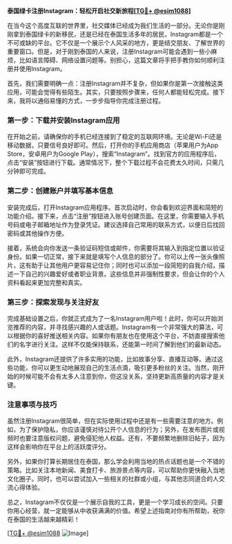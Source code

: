 **泰国绿卡注册Instagram：轻松开启社交新旅程[[TG💪+ @esim1088](https://t.me/s/esim1088)]**

在当今这个高度互联的世界里，社交媒体已经成为我们生活的一部分。无论你是刚刚拿到泰国绿卡的新移民，还是已经在泰国生活多年的居民，Instagram都是一个不可或缺的平台。它不仅是一个展示个人风采的地方，更是结交朋友、了解世界的重要窗口。但是，对于刚到泰国的人来说，注册Instagram可能会遇到一些小麻烦，比如语言障碍、网络设置问题等。别担心，这篇文章将手把手教你如何顺利注册并使用Instagram。

首先，我们需要明确一点：注册Instagram并不复杂，但如果你是第一次接触这类应用，可能会觉得有些陌生。其实，只要按照步骤来，任何人都能轻松完成。接下来，我将以通俗易懂的方式，一步步指导你完成注册过程。

### 第一步：下载并安装Instagram应用

在开始之前，请确保你的手机已经连接到了稳定的互联网环境。无论是Wi-Fi还是移动数据，只要信号良好即可。然后，打开你的手机应用商店（苹果用户为App Store，安卓用户为Google Play），搜索“Instagram”。找到官方的应用程序后，点击“安装”按钮进行下载。通常情况下，整个下载过程不会花费太久时间，只需几分钟即可完成。

### 第二步：创建账户并填写基本信息

安装完成后，打开Instagram应用程序。首次启动时，你会看到欢迎界面和简短的功能介绍。接下来，点击“注册”按钮进入账号创建页面。在这里，你需要输入手机号码或电子邮箱地址作为登录凭证。建议选择自己常用的联系方式，以便日后找回密码或其他操作方便。

接着，系统会向你发送一条验证码短信或邮件，你需要将其输入到指定位置以验证身份。如果一切正常，接下来就是填写个人信息的部分了。你可以上传一张头像照片，这有助于让其他用户更容易记住你；同时也可以添加一段简短的自我介绍，描述一下自己的兴趣爱好或者职业背景。这些信息并非强制性要求，但会让你的个人资料看起来更加完整和真实。

### 第三步：探索发现与关注好友

完成基础设置之后，你就正式成为了一名Instagram用户啦！此时，你可以开始浏览推荐的内容，并寻找感兴趣的人或话题。Instagram有一个非常强大的算法，可以根据你的喜好推送相关内容。如果你有朋友也在使用这个平台，不妨直接搜索他们的名字进行关注。这样不仅能保持联系，还能第一时间了解到他们的最新动态。

此外，Instagram还提供了许多实用的功能，比如故事分享、直播互动等。通过这些功能，你可以更生动地展现自己的生活点滴，吸引更多粉丝的关注。当然，刚开始的时候可能不会有太多人注意到你，但这没关系，坚持更新高质量的内容才是关键。

### 注意事项与技巧

虽然注册Instagram很简单，但在实际使用过程中还是有一些需要注意的地方。例如，为了保护隐私，你应该谨慎对待公开个人信息的行为；另外，在发布图片或视频时也要注意版权问题，避免侵犯他人权益。还有，不要频繁地删除旧帖子，因为这样会影响你在平台上的活跃度评分。

另外，如果你打算长期居住在泰国，那么学会利用当地的热点话题也是一个不错的策略。比如关注本地新闻、美食打卡、旅游景点等内容，可以帮助你更快融入当地文化圈子。同时，也可以尝试加入一些相关的社群或小组，与其他志同道合的人交流心得体验。

总之，Instagram不仅仅是一个展示自我的工具，更是一个学习成长的空间。只要你用心经营，就一定能够从中收获满满的价值。希望上述指南对你有所帮助，祝你在泰国的生活越来越精彩！

[[TG💪+ @esim1088](https://t.me/s/esim1088) ![Image](https://i.postimg.cc/4NQfJmqS/Snipaste-2025-05-13-00-14-12.png)]